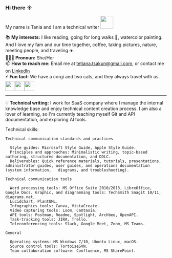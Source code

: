 ### Hi there :sunny:

My name is Tania and I am a technical writer <img height="40" src="https://user-images.githubusercontent.com/112710487/233798019-fd088341-6628-4b55-92ca-c7f183f6fbcc.png">

📚 **My interests:** I like reading, going for long walks :paw_prints:, watercolor painting. And I love my fam and our time together, coffee, taking pictures, nature, meeting people, and traveling ✈️.<br>
👩🏾‍💻 **Pronoun:** She/Her<br>
📫 **How to reach me:** Email me at tetiana.tsakun@gmail.com, or contact me on [LinkedIn](https://www.linkedin.com/in/tania-tsakun-704a47176/)<br>
⚡ **Fun fact:** We have a corgi and two cats, and they always travel with us. <img height="30" src="https://user-images.githubusercontent.com/112710487/233803159-f6a9ee74-03aa-4cbf-bbba-e0e6b45e35a4.png"><img height="30" src="https://user-images.githubusercontent.com/112710487/233803263-34a4e46f-09a9-4ebb-b7fa-2a9a46100592.png"><img height="30" src="https://user-images.githubusercontent.com/112710487/233803419-4a2668a9-7e16-4f3e-8818-40701b0d855e.png">

___

💡 **Technical writing:** I work for SaaS company where I manage the internal knowledge base and enjoy technical content creation process. I am also a lover of learning, so I'm currently teaching myself Git and API documentation, and exploring AI tools.<br>

Technical skills:

```
Technical communication standards and practices

  Style guides: Microsoft Style Guide, Apple Style Guide.
  Principles and approaches: Minimalistic writing, topic-based authoring, structured documentation, and DDLC.
  Deliverables: Quick reference materials, tutorials, presentations, administrator guides, user guides, and operations documentation (system information,   diagrams, and troubleshooting).

Technical communication tools

  Word processing tools: MS Office Suite 2010/2013, LibreOffice, Google Docs. Graphic, and diagramming tools: TechSmith Snagit 10/11, diagrams.net,     
  Lucidchart, PlantUML.
  Infographics tools: Canva, VistaCreate.
  Video capturing tools: Loom, Camtasia.
  API tools: Postman, Readme, Spotlight, Archbee, OpenAPI.
  Task-tracking tools: JIRA, Trello.
  Teleconferencing tools: Slack, Google Meet, Zoom, MS Teams.

General

  Operating systems: MS Windows 7/10, Ubuntu Linux, macOS.
  Source control tools: TortoiseSVN.
  Team collaboration software: Confluence, MS SharePoint.
```
